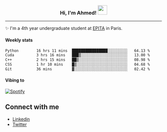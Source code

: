 <!-- Heading -->
<h3 align="center"> Hi, I'm Ahmed! <img src = "https://raw.githubusercontent.com/MartinHeinz/MartinHeinz/master/wave.gif" width = 30px></h3>

<!-- About section -->
---
✨ I'm a 4th year undergraduate student at <a href="https://www.epita.fr/en/">EPITA</a> in Paris.

<h4 align ="left"> Weekly stats </h4>

<!--START_SECTION:waka-->

```txt
Python        16 hrs 11 mins  ████████████████░░░░░░░░░   64.13 %
Cuda          3 hrs 16 mins   ███▒░░░░░░░░░░░░░░░░░░░░░   13.00 %
C++           2 hrs 15 mins   ██▒░░░░░░░░░░░░░░░░░░░░░░   08.98 %
CSS           1 hr 10 mins    █▒░░░░░░░░░░░░░░░░░░░░░░░   04.68 %
Git           36 mins         ▓░░░░░░░░░░░░░░░░░░░░░░░░   02.42 %
```

<!--END_SECTION:waka-->

<h4 align ="left">Vibing to</h4>

[![Spotify](https://novatorem-ten-lyart.vercel.app/api/spotify)](https://open.spotify.com/user/31knevkvll66tzc3gqtoi6ngjbre)

<!-- Connect section -->

## Connect with me
  * <a href="https://www.linkedin.com/in/ahmed-hassayoune">Linkedin</a>
  * <a href="https://twitter.com/Ahmedhassaaa">Twitter</a>

<!-- Connect section: END -->
